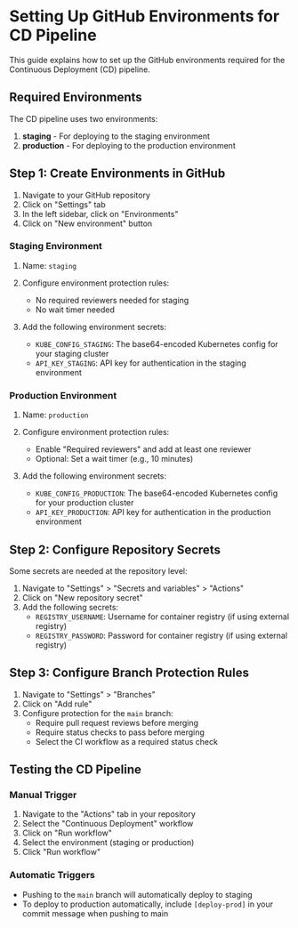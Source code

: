 # Setting Up GitHub Environments for CD Pipeline

This guide explains how to set up the GitHub environments required for the Continuous Deployment (CD) pipeline.

## Required Environments

The CD pipeline uses two environments:

1. **staging** - For deploying to the staging environment
2. **production** - For deploying to the production environment

## Step 1: Create Environments in GitHub

1. Navigate to your GitHub repository
2. Click on "Settings" tab
3. In the left sidebar, click on "Environments"
4. Click on "New environment" button

### Staging Environment

1. Name: `staging`
2. Configure environment protection rules:
   - No required reviewers needed for staging
   - No wait timer needed

3. Add the following environment secrets:
   - `KUBE_CONFIG_STAGING`: The base64-encoded Kubernetes config for your staging cluster
   - `API_KEY_STAGING`: API key for authentication in the staging environment

### Production Environment

1. Name: `production`
2. Configure environment protection rules:
   - Enable "Required reviewers" and add at least one reviewer
   - Optional: Set a wait timer (e.g., 10 minutes)

3. Add the following environment secrets:
   - `KUBE_CONFIG_PRODUCTION`: The base64-encoded Kubernetes config for your production cluster
   - `API_KEY_PRODUCTION`: API key for authentication in the production environment

## Step 2: Configure Repository Secrets

Some secrets are needed at the repository level:

1. Navigate to "Settings" > "Secrets and variables" > "Actions"
2. Click on "New repository secret"
3. Add the following secrets:
   - `REGISTRY_USERNAME`: Username for container registry (if using external registry)
   - `REGISTRY_PASSWORD`: Password for container registry (if using external registry)

## Step 3: Configure Branch Protection Rules

1. Navigate to "Settings" > "Branches"
2. Click on "Add rule"
3. Configure protection for the `main` branch:
   - Require pull request reviews before merging
   - Require status checks to pass before merging
   - Select the CI workflow as a required status check

## Testing the CD Pipeline

### Manual Trigger

1. Navigate to the "Actions" tab in your repository
2. Select the "Continuous Deployment" workflow
3. Click on "Run workflow"
4. Select the environment (staging or production)
5. Click "Run workflow"

### Automatic Triggers

- Pushing to the `main` branch will automatically deploy to staging
- To deploy to production automatically, include `[deploy-prod]` in your commit message when pushing to main